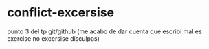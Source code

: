 # conflict-excersise
punto 3 del tp git/github (me acabo de dar cuenta que escribi mal es exercise no excersise disculpas)
